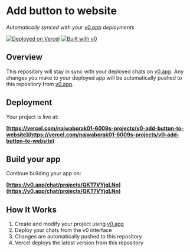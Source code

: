 # Add button to website

*Automatically synced with your [v0.app](https://v0.app) deployments*

[![Deployed on Vercel](https://img.shields.io/badge/Deployed%20on-Vercel-black?style=for-the-badge&logo=vercel)](https://vercel.com/najwaborak01-6009s-projects/v0-add-button-to-website)
[![Built with v0](https://img.shields.io/badge/Built%20with-v0.app-black?style=for-the-badge)](https://v0.app/chat/projects/QKT7VYjqLNn)

## Overview

This repository will stay in sync with your deployed chats on [v0.app](https://v0.app).
Any changes you make to your deployed app will be automatically pushed to this repository from [v0.app](https://v0.app).

## Deployment

Your project is live at:

**[https://vercel.com/najwaborak01-6009s-projects/v0-add-button-to-website](https://vercel.com/najwaborak01-6009s-projects/v0-add-button-to-website)**

## Build your app

Continue building your app on:

**[https://v0.app/chat/projects/QKT7VYjqLNn](https://v0.app/chat/projects/QKT7VYjqLNn)**

## How It Works

1. Create and modify your project using [v0.app](https://v0.app)
2. Deploy your chats from the v0 interface
3. Changes are automatically pushed to this repository
4. Vercel deploys the latest version from this repository
